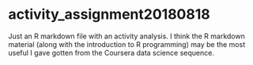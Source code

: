 # activity_assignment20180818
Just an R markdown file with an activity analysis. I think the R markdown material (along with the introduction to R programming) may be the most useful I gave gotten from the Coursera data science sequence.
